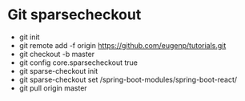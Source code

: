 # Git sparsecheckout

- git init
- git remote add -f origin https://github.com/eugenp/tutorials.git
- git checkout -b master
- git config core.sparsecheckout true
- git sparse-checkout init
- git sparse-checkout set /spring-boot-modules/spring-boot-react/
- git pull origin master
